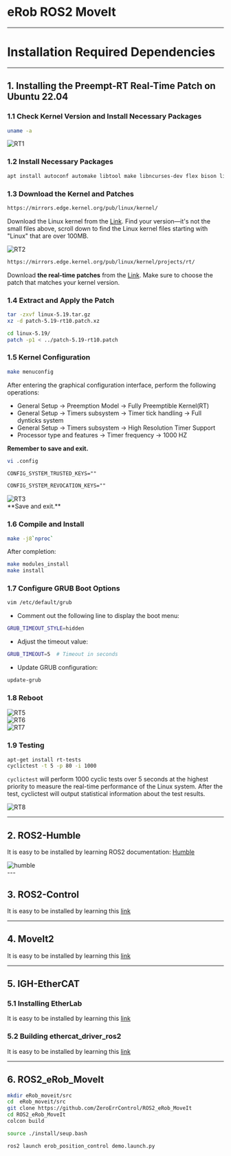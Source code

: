 

# eRob ROS2 MoveIt
---
# Installation Required Dependencies

---
## 1. Installing the Preempt-RT Real-Time Patch on Ubuntu 22.04

### 1.1 Check Kernel Version and Install Necessary Packages

```bash
uname -a
```
<div class="MoveIt">
  <a>
    <img src="/img/RT1.png" alt="RT1" style={{ width: 'auto', height: '500' }} />
  </a>
</div>


### 1.2  Install Necessary Packages

```bash
apt install autoconf automake libtool make libncurses-dev flex bison libelf-dev libssl-dev zstd net-tools
```
### 1.3 Download the Kernel and Patches

```bash
https://mirrors.edge.kernel.org/pub/linux/kernel/
```

Download the Linux kernel from the [Link](https://mirrors.edge.kernel.org/pub/linux/kernel/). Find your version—it's not the small files above, scroll down to find the Linux kernel files starting with "Linux" that are over 100MB.

<div class="MoveIt">
  <a>
    <img src="/img/RT2.png" alt="RT2" style={{ width: '1200', height: 'auto' }} />
  </a>
</div>

```bash
https://mirrors.edge.kernel.org/pub/linux/kernel/projects/rt/
```
Download **the real-time patches** from the [Link](https://mirrors.edge.kernel.org/pub/linux/kernel/projects/rt/). Make sure to choose the patch that matches your kernel version.

### 1.4 Extract and Apply the Patch

```bash
tar -zxvf linux-5.19.tar.gz
xz -d patch-5.19-rt10.patch.xz
```

```bash
cd linux-5.19/
patch -p1 < ../patch-5.19-rt10.patch
```

### 1.5  Kernel Configuration

```bash
make menuconfig
```

After entering the graphical configuration interface, perform the following operations:

- General Setup -> Preemption Model -> Fully Preemptible Kernel(RT)
- General Setup -> Timers subsystem -> Timer tick handling -> Full dynticks system
- General Setup -> Timers subsystem -> High Resolution Timer Support
- Processor type and features -> Timer frequency -> 1000 HZ

**Remember to save and exit.**

```bash
vi .config
```

``` txt
CONFIG_SYSTEM_TRUSTED_KEYS=""

CONFIG_SYSTEM_REVOCATION_KEYS=""
```
<div class="MoveIt">
  <a>
    <img src="/img/RT3.png" alt="RT3" style={{ width: '600', height: 'auto' }} />
  </a>
</div>
**Save and exit.**


### 1.6 Compile and Install

```bash
make -j8`nproc`
```
After completion:

```bash
make modules_install
make install
```

### 1.7 Configure GRUB Boot Options

```bash
vim /etc/default/grub
```
- Comment out the following line to display the boot menu:

```bash
GRUB_TIMEOUT_STYLE=hidden
```

- Adjust the timeout value:

```bash
GRUB_TIMEOUT=5  # Timeout in seconds
```

- Update GRUB configuration:

```bash 
update-grub
```
### 1.8 Reboot

<div class="MoveIt">
  <a>
    <img src="/img/RT5.png" alt="RT5" style={{ width: '600', height: 'auto' }} />
  </a>
</div>

<div class="MoveIt">
  <a>
    <img src="/img/RT6.png" alt="RT6" style={{ width: '600', height: 'auto' }} />
  </a>
</div>

<div class="MoveIt">
  <a>
    <img src="/img/RT7.png" alt="RT7" style={{ width: '600', height: 'auto' }} />
  </a>
</div>

### 1.9 Testing

```bash 
apt-get install rt-tests 
cyclictest -t 5 -p 80 -i 1000
```

`cyclictest` will perform 1000 cyclic tests over 5 seconds at the highest priority to measure the real-time performance of the Linux system. After the test, cyclictest will output statistical information about the test results.

<div class="MoveIt">
  <a>
    <img src="/img/RT8.png" alt="RT8" style={{ width: '600', height: 'auto' }} />
  </a>
</div>

---

## 2. ROS2-Humble

It is easy to be installed by learning ROS2 documentation: [Humble](https://docs.ros.org/en/humble/Installation/Ubuntu-Install-Debs.html)
<div class="MoveIt">
  <a>
    <img src="/img/humble.png" alt="humble" style={{ width: '800', height: 'auto' }} />
  </a>
</div>
---

## 3. ROS2-Control

 It is easy to be installed by learning this [link](https://control.ros.org/rolling/doc/getting_started/getting_started.html#binary-packages) 

---
## 4. MoveIt2

 It is easy to be installed by learning this [link](https://moveit.picknik.ai/humble/doc/tutorials/getting_started/getting_started.html)

 ---
## 5. IGH-EtherCAT

 ### 5.1 Installing EtherLab  
 It is easy to be installed by learning this [link](https://moveit.picknik.ai/humble/doc/tutorials/getting_started/getting_started.html)

 ### 5.2 Building ethercat_driver_ros2  

 It is easy to be installed by learning this [link](https://icube-robotics.github.io/ethercat_driver_ros2/quickstart/installation.html#building-ethercat-driver-ros2)

 ---

## 6. ROS2_eRob_MoveIt

```bash
mkdir eRob_moveit/src
cd  eRob_moveit/src
git clone https://github.com/ZeroErrControl/ROS2_eRob_MoveIt
cd ROS2_eRob_MoveIt
colcon build 

source ./install/seup.bash

ros2 launch erob_position_control demo.launch.py
```
